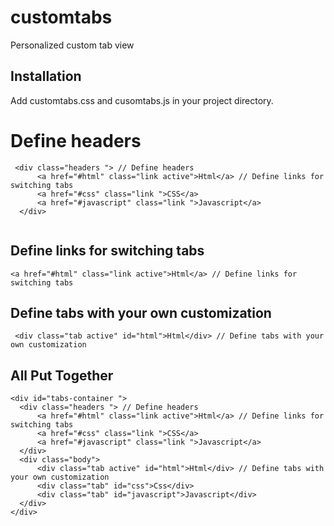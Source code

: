 # customtabs
Personalized custom tab view

## Installation
Add customtabs.css and cusomtabs.js in your project directory.

# Define headers 
```
 <div class="headers "> // Define headers 
      <a href="#html" class="link active">Html</a> // Define links for switching tabs
      <a href="#css" class="link ">CSS</a>
      <a href="#javascript" class="link ">Javascript</a>
  </div>
  
```  
## Define links for switching tabs

```
<a href="#html" class="link active">Html</a> // Define links for switching tabs
```

## Define tabs with your own customization

```
 <div class="tab active" id="html">Html</div> // Define tabs with your own customization
```

## All Put Together

```
<div id="tabs-container ">
  <div class="headers "> // Define headers 
      <a href="#html" class="link active">Html</a> // Define links for switching tabs
      <a href="#css" class="link ">CSS</a>
      <a href="#javascript" class="link ">Javascript</a>
  </div>
  <div class="body">
      <div class="tab active" id="html">Html</div> // Define tabs with your own customization
      <div class="tab" id="css">Css</div>
      <div class="tab" id="javascript">Javascript</div>
  </div>
</div>
```
